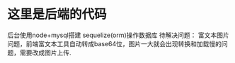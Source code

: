 # 这里是后端的代码
后台使用node+mysql搭建 sequelize(orm)操作数据库
待解决问题：
    富文本图片问题，前端富文本工具自动转成base64位，图片一大就会出现转换和加载慢的问题，需要改成图片上传.